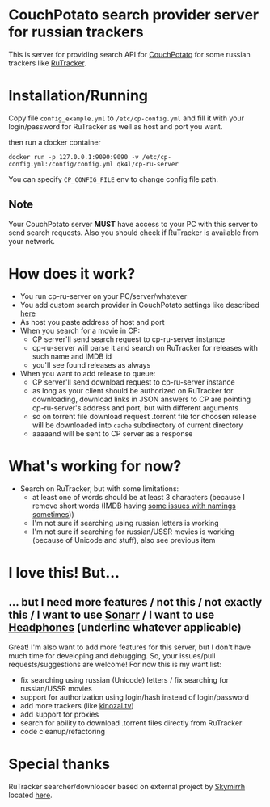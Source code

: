 # CouchPotato search provider server for russian trackers

This is server for providing search API for [CouchPotato](https://couchpota.to/) for some russian trackers like [RuTracker](https://rutracker.org/).

# Installation/Running
Copy file `config_example.yml` to `/etc/cp-config.yml` and fill it with your login/password for RuTracker as well as host and port you want.

then run a docker container
```
docker run -p 127.0.0.1:9090:9090 -v /etc/cp-config.yml:/config/config.yml qk4l/cp-ru-server
```

You can specify `CP_CONFIG_FILE` env to change config file path.

## Note
Your CouchPotato server **MUST** have access to your PC with this server to send search requests.
Also you should check if RuTracker is available from your network.

# How does it work?
* You run cp-ru-server on your PC/server/whatever
* You add custom search provider in CouchPotato settings like described [here](https://github.com/CouchPotato/CouchPotatoServer/wiki/CouchPotato-Torrent-Provider)
* As host you paste address of host and port
* When you search for a movie in CP:
  * CP server'll send search request to cp-ru-server instance
  * cp-ru-server will parse it and search on RuTracker for releases with such name and IMDB id
  * you'll see found releases as always
* When you want to add release to queue:
  * CP server'll send download request to cp-ru-server instance
  * as long as your client should be authorized on RuTracker for downloading, download links in JSON answers to CP are pointing cp-ru-server's address and port, but with different arguments
  * so on torrent file download request .torrent file for choosen release will be downloaded into `cache` subdirectory of current directory
  * aaaaand will be sent to CP server as a response

# What's working for now?
* Search on RuTracker, but with some limitations:
  * at least one of words should be at least 3 characters (because I remove short words (IMDB having [some issues with namings sometimes](http://www.imdb.com/find?q=alice+in+wonderland)))
  * I'm not sure if searching using russian letters is working
  * I'm not sure if searching for russian/USSR movies is working (because of Unicode and stuff), also see previous item

# I love this! But…
## … but I need more features / not this / not exactly this / I want to use [Sonarr](https://sonarr.tv/) / I want to use [Headphones](https://github.com/rembo10/headphones) (underline whatever applicable)
Great! I'm also want to add more features for this server, but I don't have much time for developing and debugging.
So, your issues/pull requests/suggestions are welcome!
For now this is my want list:
* fix searching using russian (Unicode) letters / fix searching for russian/USSR movies
* support for authorization using login/hash instead of login/password
* add more trackers (like [kinozal.tv](http://kinozal.tv))
* add support for proxies
* search for ability to download .torrent files directly from RuTracker
* code cleanup/refactoring

# Special thanks
RuTracker searcher/downloader based on external project by [Skymirrh](https://github.com/Skymirrh) located [here](https://github.com/Skymirrh/qBittorrent-rutracker-plugin).
